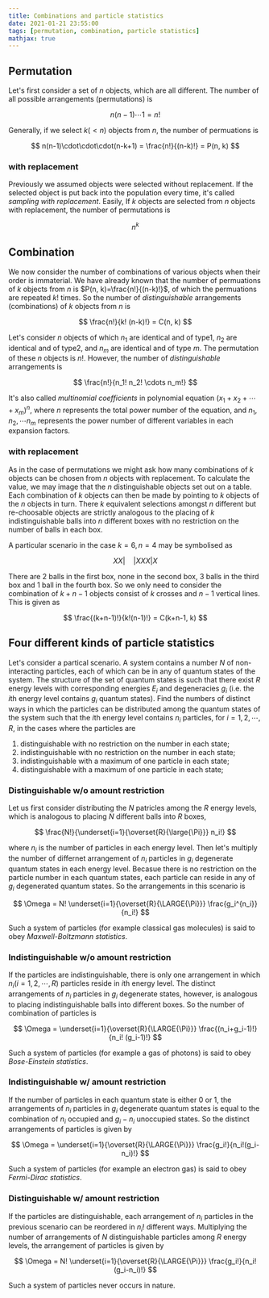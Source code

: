 ```yaml
---
title: Combinations and particle statistics
date: 2021-01-21 23:55:00
tags: [permutation, combination, particle statistics]
mathjax: true
---
```


## Permutation

Let's first consider a set of $n$ objects, which are all different. The number of all possible arrangements (permutations) is

$$ n(n-1) \cdots 1 = n! $$

Generally, if we select $k (<n)$ objects from $n$, the number of permuations is

$$ n(n-1)\cdot\cdot\cdot(n-k+1) = \frac{n!}{(n-k)!} = P(n, k) $$

<!--more-->

### with replacement

Previously we assumed objects were selected without replacement. If the selected object is put back into the population every time, it's called *sampling with replacement*. Easily, If $k$ objects are selected from $n$ objects with replacement, the number of permutations is

$$ n^k $$

## Combination

We now consider the number of combinations of various objects when their order is immaterial. We have already known that the number of permuations of $k$ objects from $n$ is $P(n, k)=\frac{n!}{(n-k)!}$, of which the permuations are repeated $k!$ times. So the number of *distinguishable* arrangements (combinations) of $k$ objects from $n$ is

$$ \frac{n!}{k! (n-k)!} = C(n, k) $$

Let's consider $n$ objects of which $n_1$ are identical and of type1, $n_2$ are identical and of type2, and $n_m$ are identical and of type $m$. The permutation of these $n$ objects is $n!$. However, the number of *distinguishable* arrangements is

$$ \frac{n!}{n_1! n_2! \cdots n_m!} $$

It's also called *multinomial coefficients* in polynomial equation $(x_1+x_2+ \cdots +x_m)^n$, where $n$ represents the total power number of the equation, and $n_1, n_2, \cdots n_m$ represents the power number of different variables in each expansion factors.

### with replacement

As in the case of permutations we might ask how many combinations of $k$ objects can be chosen from $n$ objects with replacement. To calculate the value, we may image that the $n$ distinguishable objects set out on a table. Each combination of $k$ objects can then be made by pointing to $k$ objects of the $n$ objects in turn. There $k$ equivalent selections amongst $n$ different but re-choosable objects are strictly analogous to the placing of $k$ indistinguishable balls into $n$ different boxes with no restriction on the number of balls in each box.

A particular scenario in the case $k=6, n=4$ may be symbolised as

$$ XX| \quad |XXX|X $$

There are 2 balls in the first box, none in the second box, 3 balls in the third box and 1 ball in the fourth box. So we only need to consider the combination of $k+n-1$ objects consist of $k$ crosses and $n-1$ vertical lines. This is given as

$$ \frac{(k+n-1)!}{k!(n-1)!} = C(k+n-1, k) $$

## Four different kinds of particle statistics

Let's consider a partical scenario. A system contains a number $N$ of non-interacting particles, each of which can be in any of quantum states of the system. The structure of the set of quantum states is such that there exist $R$ energy levels with corresponding energies $E_i$ and degeneracies $g_i$ (i.e. the $i$th energy level contains $g_i$ quantum states). Find the numbers of distinct ways in which the particles can be distributed among the quantum states of the system such that the $i$th energy level contains $n_i$ particles, for $i=1,2,\cdots,R$, in the cases where the particles are

1. distinguishable with no restriction on the number in each state;
2. indistinguishable with no restriction on the number in each state;
3. indistinguishable with a maximum of one particle in each state;
4. distinguishable with a maximum of one particle in each state;

### Distinguishable w/o amount restriction

Let us first consider distributing the $N$ patricles among the $R$ energy levels, which is analogous to placing $N$ different balls into $R$ boxes,

$$ \frac{N!}{\underset{i=1}{\overset{R}{\large{\Pi}}} n_i!} $$

where $n_i$ is the number of particles in each energy level. Then let's multiply the number of differnet arrangement of $n_i$ particles in $g_i$ degenerate quantum states in each energy level. Becasue there is no restriction on the particle number in each quantum states, each particle can reside in any of $g_i$ degenerated quantum states. So the arrangements in this scenario is

$$ \Omega = N! \underset{i=1}{\overset{R}{\LARGE{\Pi}}} \frac{g_i^{n_i}}{n_i!} $$

Such a system of particles (for example classical gas molecules) is said to obey *Maxwell-Boltzmann statistics*.

### Indistinguishable w/o amount restriction

If the particles are indistinguishable, there is only one arrangement in which $n_i (i=1,2,\cdots,R)$ particles reside in $i$th energy level. The distinct arrangements of $n_i$ particles in $g_i$ degenerate states, however, is analogous to placing indistinguishable balls into different boxes. So the number of combination of particles is

$$ \Omega = \underset{i=1}{\overset{R}{\LARGE{\Pi}}} \frac{(n_i+g_i-1)!}{n_i! (g_i-1)!} $$

Such a system of particles (for example a gas of photons) is said to obey *Bose-Einstein statistics*.

### Indistinguishable w/ amount restriction

If the number of particles in each quantum state is either 0 or 1, the arrangements of $n_i$ particles in $g_i$ degenerate quantum states is equal to the combination of $n_i$ occupied and $g_i-n_i$ unoccupied states. So the distinct arrangements of particles is given by

$$ \Omega = \underset{i=1}{\overset{R}{\LARGE{\Pi}}} \frac{g_i!}{n_i!(g_i-n_i)!} $$

Such a system of particles (for example an electron gas) is said to obey *Fermi-Dirac statistics*.

### Distinguishable w/ amount restriction

If the particles are distinguishable, each arrangement of $n_i$ particles in the previous scenario can be reordered in $n_i!$ different ways. Multiplying the number of arrangements of $N$ distinguishable particles among $R$ energy levels, the arrangement of particles is given by

$$ \Omega = N! \underset{i=1}{\overset{R}{\LARGE{\Pi}}} \frac{g_i!}{n_i! (g_i-n_i)!} $$

Such a system of particles never occurs in nature.
